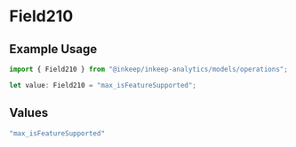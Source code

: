 # Field210

## Example Usage

```typescript
import { Field210 } from "@inkeep/inkeep-analytics/models/operations";

let value: Field210 = "max_isFeatureSupported";
```

## Values

```typescript
"max_isFeatureSupported"
```